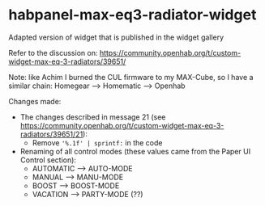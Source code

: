 # habpanel-max-eq3-radiator-widget
Adapted version of widget that is published in the widget gallery

Refer to the discussion on: https://community.openhab.org/t/custom-widget-max-eq-3-radiators/39651/

Note: like Achim I burned the CUL firmware to my MAX-Cube, so I have a similar chain: Homegear –-> Homematic --> Openhab

Changes made:
- The changes described in message 21 (see https://community.openhab.org/t/custom-widget-max-eq-3-radiators/39651/21):
  - Remove ```'%.1f' | sprintf:``` in the code
- Renaming of all control modes (these values came from the Paper UI Control section):
  - AUTOMATIC --> AUTO-MODE
  - MANUAL --> MANU-MODE
  - BOOST --> BOOST-MODE
  - VACATION --> PARTY-MODE (??)
